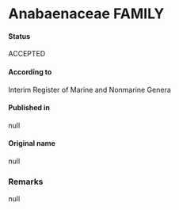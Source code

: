 # Anabaenaceae FAMILY

#### Status
ACCEPTED

#### According to
Interim Register of Marine and Nonmarine Genera

#### Published in
null

#### Original name
null

### Remarks
null